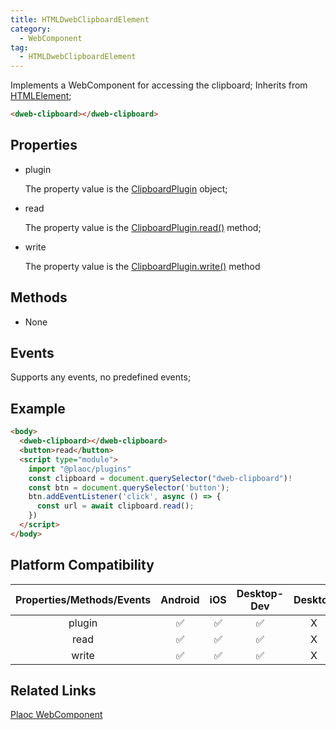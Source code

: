 ```yaml
---
title: HTMLDwebClipboardElement
category:
  - WebComponent
tag:
  - HTMLDwebClipboardElement  
---
```


Implements a WebComponent for accessing the clipboard;
Inherits from [HTMLElement](https://developer.mozilla.org/en-US/docs/Web/API/HTMLElement);

```html
<dweb-clipboard></dweb-clipboard>
```

## Properties

  - plugin

    The property value is the [ClipboardPlugin](../../plugin/clipboard/index.md) object;

  - read

    The property value is the [ClipboardPlugin.read()](../../plugin/clipboard/read.md) method;

  - write

    The property value is the [ClipboardPlugin.write()](../../plugin/clipboard/write.md) method

## Methods

  - None

## Events

  Supports any events, no predefined events; 

## Example
```html
<body>
  <dweb-clipboard></dweb-clipboard>
  <button>read</button>
  <script type="module">
    import "@plaoc/plugins"
    const clipboard = document.querySelector("dweb-clipboard")!
    const btn = document.querySelector('button');
    btn.addEventListener('click', async () => {
      const url = await clipboard.read();
    })
  </script>
</body>
```

## Platform Compatibility

| Properties/Methods/Events | Android | iOS | Desktop-Dev | Desktop |
|:-----------------------:|:-------:|:---:|:----------:|:-------:|
| plugin                  | ✅       | ✅   | ✅          | X       |
| read                    | ✅       | ✅   | ✅          | X       |
| write                   | ✅       | ✅   | ✅          | X       |

## Related Links

[Plaoc WebComponent](../index.md)